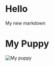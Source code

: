 # Hello
My new markdown

# My Puppy
![My puppy](https://cdn.pixabay.com/photo/2023/09/19/12/34/dog-8262506_1280.jpg)
